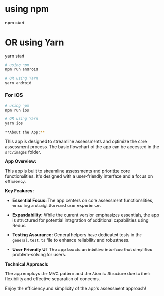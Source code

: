 
# using npm
npm start

# OR using Yarn
yarn start

```bash
# using npm
npm run android

# OR using Yarn
yarn android
```

### For iOS

```bash
# using npm
npm run ios

# OR using Yarn
yarn ios

**About the App:**

```



This app is designed to streamline assessments and optimize the core assessment process. The basic flowchart of the app can be accessed in the `src/images` folder.

**App Overview:**

This app is built to streamline assessments and prioritize core functionalities. It's designed with a user-friendly interface and a focus on efficiency.

**Key Features:**

- **Essential Focus:** The app centers on core assessment functionalities, ensuring a straightforward user experience.

- **Expandability:** While the current version emphasizes essentials, the app is structured for potential integration of additional capabilities using Redux.

- **Testing Assurance:** General helpers have dedicated tests in the `general.test.ts` file to enhance reliability and robustness.

- **User-Friendly UI:** The app boasts an intuitive interface that simplifies problem-solving for users.

**Technical Approach:**

The app employs the MVC pattern and the Atomic Structure due to their flexibility and effective separation of concerns.

Enjoy the efficiency and simplicity of the app's assessment approach!



